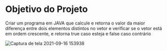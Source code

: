 # Objetivo do Projeto
 <p>Criar um programa em JAVA que calcule e retorna o valor da maior diferença entre dois elementos distintos no vetor e verificar se o vetor está em ordem crescente, e retorna true caso esteja e false caso contrário
</p>

![Captura de tela 2021-09-16 153938](https://user-images.githubusercontent.com/90696534/133667713-3336cde4-b7ed-4119-89aa-b0192007cf19.png)
